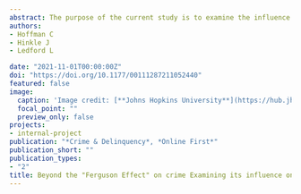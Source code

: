 ```yaml
---
abstract: The purpose of the current study is to examine the influence tensions over high-profile officer-involved shootings have had on Atlanta police officers’ ability to do their jobs and whether these impacts vary by officer race. Data was collected between August and October of 2016. A total of 241 police officers across six zones completed the self-administered survey. Findings indicate that while white officers, on average, felt the impacts of recent tensions surrounding officer-involved shootings more strongly, non-white officers were more likely to say they would leave policing if offered a better paying job in another field. This study provides insight into racial differences in the impacts of recent tensions and protests over fatal officer-involved shootings.
authors:
- Hoffman C
- Hinkle J
- Ledford L

date: "2021-11-01T00:00:00Z"
doi: "https://doi.org/10.1177/00111287211052440"
featured: false
image:
  caption: 'Image credit: [**Johns Hopkins University**](https://hub.jhu.edu/2016/03/15/baltimore-crime-study-ferguson-effect/)'
  focal_point: ""
  preview_only: false
projects:
- internal-project
publication: "*Crime & Delinquency*, *Online First*"
publication_short: ""
publication_types:
- "2"
title: Beyond the "Ferguson Effect" on crime Examining its influence on law enforcement personnel
---
```

